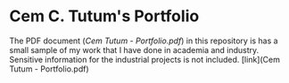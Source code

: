 # Cem C. Tutum's Portfolio 

The PDF document (*Cem Tutum - Portfolio.pdf*) in this repository is has a small sample of my work that I have done in academia and industry.
Sensitive information for the industrial projects is not included.
[link](Cem Tutum - Portfolio.pdf)
